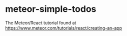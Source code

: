 # meteor-simple-todos
The Meteor/React tutorial found at https://www.meteor.com/tutorials/react/creating-an-app
